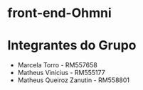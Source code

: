 # front-end-Ohmni

# Integrantes do Grupo
- Marcela Torro - RM557658
- Matheus Vinícius - RM555177
- Matheus Queiroz Zanutin - RM558801
